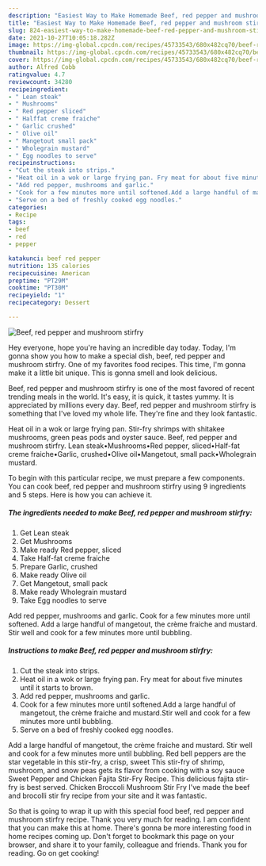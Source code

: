 ```yaml
---
description: "Easiest Way to Make Homemade Beef, red pepper and mushroom stirfry"
title: "Easiest Way to Make Homemade Beef, red pepper and mushroom stirfry"
slug: 824-easiest-way-to-make-homemade-beef-red-pepper-and-mushroom-stirfry
date: 2021-10-27T10:05:18.282Z
image: https://img-global.cpcdn.com/recipes/45733543/680x482cq70/beef-red-pepper-and-mushroom-stirfry-recipe-main-photo.jpg
thumbnail: https://img-global.cpcdn.com/recipes/45733543/680x482cq70/beef-red-pepper-and-mushroom-stirfry-recipe-main-photo.jpg
cover: https://img-global.cpcdn.com/recipes/45733543/680x482cq70/beef-red-pepper-and-mushroom-stirfry-recipe-main-photo.jpg
author: Alfred Cobb
ratingvalue: 4.7
reviewcount: 34280
recipeingredient:
- " Lean steak"
- " Mushrooms"
- " Red pepper sliced"
- " Halffat creme fraiche"
- " Garlic crushed"
- " Olive oil"
- " Mangetout small pack"
- " Wholegrain mustard"
- " Egg noodles to serve"
recipeinstructions:
- "Cut the steak into strips."
- "Heat oil in a wok or large frying pan. Fry meat for about five minutes until it starts to brown."
- "Add red pepper, mushrooms and garlic."
- "Cook for a few minutes more until softened.Add a large handful of mangetout, the crème fraiche and mustard.Stir well and cook for a few minutes more until bubbling."
- "Serve on a bed of freshly cooked egg noodles."
categories:
- Recipe
tags:
- beef
- red
- pepper

katakunci: beef red pepper 
nutrition: 135 calories
recipecuisine: American
preptime: "PT29M"
cooktime: "PT30M"
recipeyield: "1"
recipecategory: Dessert

---
```



![Beef, red pepper and mushroom stirfry](https://img-global.cpcdn.com/recipes/45733543/680x482cq70/beef-red-pepper-and-mushroom-stirfry-recipe-main-photo.jpg)

Hey everyone, hope you're having an incredible day today. Today, I'm gonna show you how to make a special dish, beef, red pepper and mushroom stirfry. One of my favorites food recipes. This time, I'm gonna make it a little bit unique. This is gonna smell and look delicious.

Beef, red pepper and mushroom stirfry is one of the most favored of recent trending meals in the world. It's easy, it is quick, it tastes yummy. It is appreciated by millions every day. Beef, red pepper and mushroom stirfry is something that I've loved my whole life. They're fine and they look fantastic.

Heat oil in a wok or large frying pan. Stir-fry shrimps with shitakee mushrooms, green peas pods and oyster sauce. Beef, red pepper and mushroom stirfry. Lean steak•Mushrooms•Red pepper, sliced•Half-fat creme fraiche•Garlic, crushed•Olive oil•Mangetout, small pack•Wholegrain mustard.


To begin with this particular recipe, we must prepare a few components. You can cook beef, red pepper and mushroom stirfry using 9 ingredients and 5 steps. Here is how you can achieve it.

<!--inarticleads1-->

##### The ingredients needed to make Beef, red pepper and mushroom stirfry:

1. Get  Lean steak
1. Get  Mushrooms
1. Make ready  Red pepper, sliced
1. Take  Half-fat creme fraiche
1. Prepare  Garlic, crushed
1. Make ready  Olive oil
1. Get  Mangetout, small pack
1. Make ready  Wholegrain mustard
1. Take  Egg noodles to serve


Add red pepper, mushrooms and garlic. Cook for a few minutes more until softened. Add a large handful of mangetout, the crème fraiche and mustard. Stir well and cook for a few minutes more until bubbling. 

<!--inarticleads2-->

##### Instructions to make Beef, red pepper and mushroom stirfry:

1. Cut the steak into strips.
1. Heat oil in a wok or large frying pan. Fry meat for about five minutes until it starts to brown.
1. Add red pepper, mushrooms and garlic.
1. Cook for a few minutes more until softened.Add a large handful of mangetout, the crème fraiche and mustard.Stir well and cook for a few minutes more until bubbling.
1. Serve on a bed of freshly cooked egg noodles.


Add a large handful of mangetout, the crème fraiche and mustard. Stir well and cook for a few minutes more until bubbling. Red bell peppers are the star vegetable in this stir-fry, a crisp, sweet This stir-fry of shrimp, mushroom, and snow peas gets its flavor from cooking with a soy sauce Sweet Pepper and Chicken Fajita Stir-Fry Recipe. This delicious fajita stir-fry is best served. Chicken Broccoli Mushroom Stir Fry I&#39;ve made the beef and brocolli stir fry recipe from your site and it was fantastic. 

So that is going to wrap it up with this special food beef, red pepper and mushroom stirfry recipe. Thank you very much for reading. I am confident that you can make this at home. There's gonna be more interesting food in home recipes coming up. Don't forget to bookmark this page on your browser, and share it to your family, colleague and friends. Thank you for reading. Go on get cooking!
